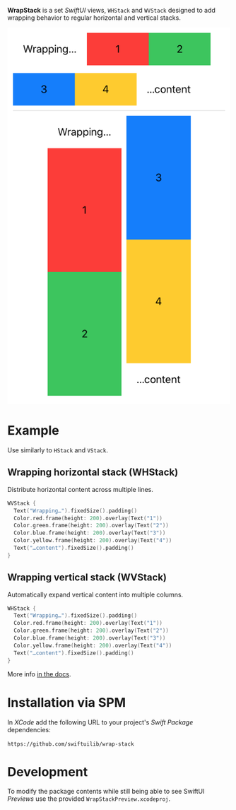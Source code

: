 **WrapStack** is a set _SwiftUI_ views, `WHStack` and `WVStack` designed to add wrapping behavior to regular horizontal and vertical stacks.

![Demo](doc/demo.png)

# Example

Use similarly to `HStack` and `VStack`.

## Wrapping horizontal stack (WHStack)

Distribute horizontal content across multiple lines.

```swift
WVStack {
  Text("Wrapping…").fixedSize().padding()
  Color.red.frame(height: 200).overlay(Text("1"))
  Color.green.frame(height: 200).overlay(Text("2"))
  Color.blue.frame(height: 200).overlay(Text("3"))
  Color.yellow.frame(height: 200).overlay(Text("4"))
  Text("…content").fixedSize().padding()
}
```

## Wrapping vertical stack (WVStack)

Automatically expand vertical content into multiple columns.

```swift
WHStack {
  Text("Wrapping…").fixedSize().padding()
  Color.red.frame(height: 200).overlay(Text("1"))
  Color.green.frame(height: 200).overlay(Text("2"))
  Color.blue.frame(height: 200).overlay(Text("3"))
  Color.yellow.frame(height: 200).overlay(Text("4"))
  Text("…content").fixedSize().padding()
}
```

More info [in the docs](doc).

# Installation via SPM

In _XCode_ add the following URL to your project's _Swift Package_ dependencies:

 `https://github.com/swiftuilib/wrap-stack`

# Development

To modify the package contents while still being able to see SwiftUI _Previews_ use the provided `WrapStackPreview.xcodeproj`.
